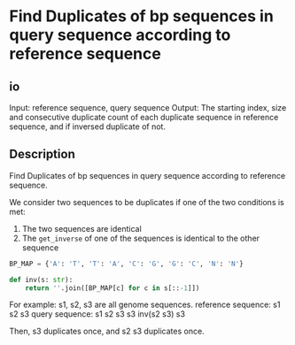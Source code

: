 # Find Duplicates of bp sequences in query sequence according to reference sequence

## io

Input: reference sequence, query sequence
Output: The starting index, size and consecutive duplicate count of each duplicate sequence in reference sequence, and if inversed duplicate of not.

## Description

Find Duplicates of bp sequences in query sequence according to reference sequence.

We consider two sequences to be duplicates if one of the two conditions is met:
1. The two sequences are identical
2. The `get_inverse` of one of the sequences is identical to the other sequence

```python
BP_MAP = {'A': 'T', 'T': 'A', 'C': 'G', 'G': 'C', 'N': 'N'}

def inv(s: str):
    return ''.join([BP_MAP[c] for c in s[::-1]])
```

For example: s1, s2, s3 are all genome sequences.
reference sequence: s1 s2 s3
query sequence: s1 s2 s3 s3 inv(s2 s3) s3 

Then, s3 duplicates once, and s2 s3 duplicates once.
